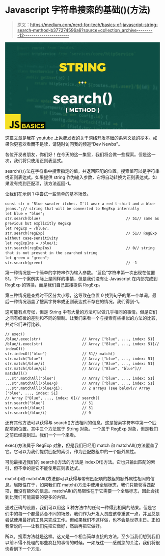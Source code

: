 # Javascript 字符串搜索的基础()(方法)

> 原文：<https://medium.com/nerd-for-tech/basics-of-javascript-string-search-method-b377274596a6?source=collection_archive---------12----------------------->

![](img/160fe1faae71dda15d3ea5d445b0117e.png)

这篇文章是我在 youtube 上免费发表的关于网络开发基础的系列文章的抄本。如果你更喜欢看而不是读，请随时访问我的频道“Dev Newbs”。

各位开发者朋友，你们好！在今天的这一集里，我们将会做一些探索。但是这一次，我们将只使用正则表达式。

search()方法在字符串中搜索指定的值，并返回匹配的位置。搜索值可以是字符串或正则表达式。如果提供 string 作为输入参数，它将自动转换为正则表达式。如果没有找到匹配项，该方法返回-1。

让我们在示例 1 中尝试一些简单的基本场景。

```
const str = "Blue sweater itches. I'll wear a red t-shirt and a blue jeans.";// string that will be converted to RegExp internally
let blue = "blue";
str.search(blue)                                       // 51// same as previous but explicitly RegExp
let regExp = /blue/;
str.search(regExp)                                     // 51// RegExp without case-sensitivity
let regExpIns = /blue/i;
str.search(regExpIns)                                  // 0// string that is not present in the searched string
let green = "green";
str.search(green)                                      // -1
```

第一种情况是一个简单的字符串作为输入参数。“蓝色”字符串第一次出现在位置 51。下一个案例实际上是同样的事情，但是我们没有让 Javascript 在内部完成到 RegExp 的转换，而是我们自己直接提供 RegExp。

第三种情况是查找时不区分大小写，这导致在位置 0 找到句子的第一个单词。最后一种情况涵盖了搜索字符串或正则表达式不存在的情况。我们得到-1。

这可能有点夸张，但是 String 中有大量的方法可以做几乎相同的事情。但是它们之间有细微的差别和不同的限制。让我们来看一个与搜索有些相似的方法的比较，并对它们进行比较。

```
// exec()
/blue/.exec(str)                   // Array ["blue", ..., index: 51]
/blue/i.exec(str)                  // Array ["Blue", ..., index: 51]// indexOf()
str.indexOf("blue")                // 51// match()
str.match("blue")                  // Array ["blue", ..., index: 51]
str.match(/blue/i)                 // Array ["Blue", ..., index: 51]
str.match(/blue/gi)                // Array ["Blue", "blue"]// matchAll()
...str.matchAll("blue")            // Array ["blue", ..., index: 51]
...str.matchAll(/blue/g)           // Array ["blue", ..., index: 51]
...str.matchAll(/blue/gi);         // 2 arrays (see below)// Array ["blue", ..., index: 51]
// Array ["Blue", ..., index: 0]// search()
str.search("blue")                 // 51
str.search(/blue/)                 // 51
str.search(/blue/i)                // 0
```

还有其他方法可以获得与 search()方法相同的信息。这是搜索字符串中第一个匹配项的位置。其中三个方法属于 String 对象。一个属于 RegExp 对象，但是我们之前已经提到过。我们一个一个来看。

exec()方法属于 RegExp 对象，但是我们已经用 match 和 matchAll()方法覆盖了它。它可以为我们提供匹配的索引，作为匹配数组中的一个额外属性。

可能最接近我们的 search()方法的方法是 indexOf()方法。它也只输出匹配的索引，但不幸的是它不能使用正则表达式。

match()和 matchAll()方法都可以获得与带有匹配项的数组的额外属性相同的信息。局限性在于，如果我们在 match()方法中使用全局标志，我们只能获得匹配项，而没有额外的信息。matchAll()的局限性在于它需要一个全局标志，因此会找到比我们可能需要的更多的内容。

通过正确的设置，我们可以用这 5 种方法中的任何一种得到相同的结果。但是它们中的每一个都最适合不同的场景，我们作为开发人员应该尊重这一点，并且总是尝试使用最好的工具来完成工作。但如果我们不这样做，也不会是世界末日。正如我常说的——让我们先把它做好，然后再把它做好。

所以，搜索方法就是这样。这又是一个相当简单直接的方法。至少当我们想到我们以前不得不处理的那些疯狂的事情的时候。一如既往——感谢您的关注，我们将很快看到下一个方法。